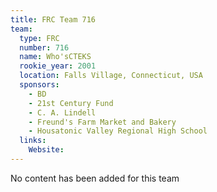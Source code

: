 ```yaml
---
title: FRC Team 716
team:
  type: FRC
  number: 716
  name: Who'sCTEKS
  rookie_year: 2001
  location: Falls Village, Connecticut, USA
  sponsors:
    - BD
    - 21st Century Fund
    - C. A. Lindell
    - Freund's Farm Market and Bakery
    - Housatonic Valley Regional High School
  links:
    Website: 
---
```

No content has been added for this team